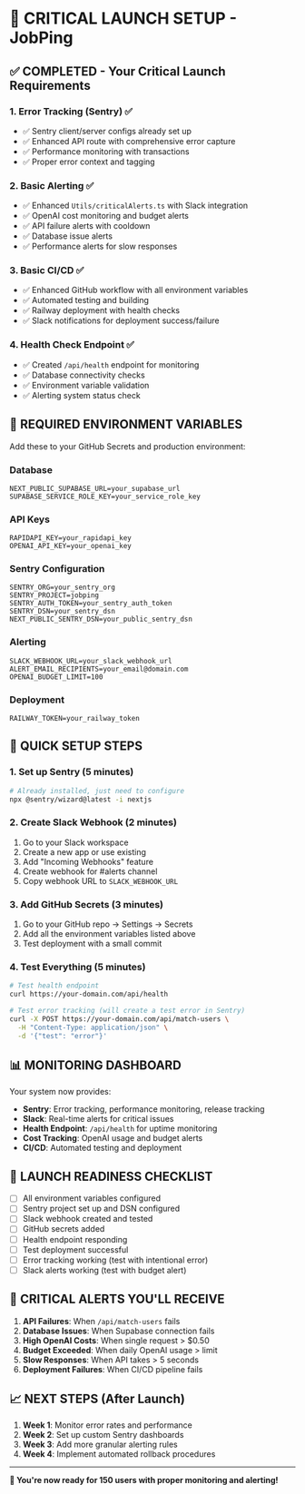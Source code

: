 # 🚨 CRITICAL LAUNCH SETUP - JobPing

## ✅ COMPLETED - Your Critical Launch Requirements

### 1. Error Tracking (Sentry) ✅
- ✅ Sentry client/server configs already set up
- ✅ Enhanced API route with comprehensive error capture
- ✅ Performance monitoring with transactions
- ✅ Proper error context and tagging

### 2. Basic Alerting ✅
- ✅ Enhanced `Utils/criticalAlerts.ts` with Slack integration
- ✅ OpenAI cost monitoring and budget alerts
- ✅ API failure alerts with cooldown
- ✅ Database issue alerts
- ✅ Performance alerts for slow responses

### 3. Basic CI/CD ✅
- ✅ Enhanced GitHub workflow with all environment variables
- ✅ Automated testing and building
- ✅ Railway deployment with health checks
- ✅ Slack notifications for deployment success/failure

### 4. Health Check Endpoint ✅
- ✅ Created `/api/health` endpoint for monitoring
- ✅ Database connectivity checks
- ✅ Environment variable validation
- ✅ Alerting system status check

## 🔧 REQUIRED ENVIRONMENT VARIABLES

Add these to your GitHub Secrets and production environment:

### Database
```
NEXT_PUBLIC_SUPABASE_URL=your_supabase_url
SUPABASE_SERVICE_ROLE_KEY=your_service_role_key
```

### API Keys
```
RAPIDAPI_KEY=your_rapidapi_key
OPENAI_API_KEY=your_openai_key
```

### Sentry Configuration
```
SENTRY_ORG=your_sentry_org
SENTRY_PROJECT=jobping
SENTRY_AUTH_TOKEN=your_sentry_auth_token
SENTRY_DSN=your_sentry_dsn
NEXT_PUBLIC_SENTRY_DSN=your_public_sentry_dsn
```

### Alerting
```
SLACK_WEBHOOK_URL=your_slack_webhook_url
ALERT_EMAIL_RECIPIENTS=your_email@domain.com
OPENAI_BUDGET_LIMIT=100
```

### Deployment
```
RAILWAY_TOKEN=your_railway_token
```

## 🚀 QUICK SETUP STEPS

### 1. Set up Sentry (5 minutes)
```bash
# Already installed, just need to configure
npx @sentry/wizard@latest -i nextjs
```

### 2. Create Slack Webhook (2 minutes)
1. Go to your Slack workspace
2. Create a new app or use existing
3. Add "Incoming Webhooks" feature
4. Create webhook for #alerts channel
5. Copy webhook URL to `SLACK_WEBHOOK_URL`

### 3. Add GitHub Secrets (3 minutes)
1. Go to your GitHub repo → Settings → Secrets
2. Add all the environment variables listed above
3. Test deployment with a small commit

### 4. Test Everything (5 minutes)
```bash
# Test health endpoint
curl https://your-domain.com/api/health

# Test error tracking (will create a test error in Sentry)
curl -X POST https://your-domain.com/api/match-users \
  -H "Content-Type: application/json" \
  -d '{"test": "error"}'
```

## 📊 MONITORING DASHBOARD

Your system now provides:

- **Sentry**: Error tracking, performance monitoring, release tracking
- **Slack**: Real-time alerts for critical issues
- **Health Endpoint**: `/api/health` for uptime monitoring
- **Cost Tracking**: OpenAI usage and budget alerts
- **CI/CD**: Automated testing and deployment

## 🎯 LAUNCH READINESS CHECKLIST

- [ ] All environment variables configured
- [ ] Sentry project set up and DSN configured
- [ ] Slack webhook created and tested
- [ ] GitHub secrets added
- [ ] Health endpoint responding
- [ ] Test deployment successful
- [ ] Error tracking working (test with intentional error)
- [ ] Slack alerts working (test with budget alert)

## 🚨 CRITICAL ALERTS YOU'LL RECEIVE

1. **API Failures**: When `/api/match-users` fails
2. **Database Issues**: When Supabase connection fails
3. **High OpenAI Costs**: When single request > $0.50
4. **Budget Exceeded**: When daily OpenAI usage > limit
5. **Slow Responses**: When API takes > 5 seconds
6. **Deployment Failures**: When CI/CD pipeline fails

## 📈 NEXT STEPS (After Launch)

1. **Week 1**: Monitor error rates and performance
2. **Week 2**: Set up custom Sentry dashboards
3. **Week 3**: Add more granular alerting rules
4. **Week 4**: Implement automated rollback procedures

---

**🎉 You're now ready for 150 users with proper monitoring and alerting!**
